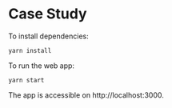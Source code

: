 # Case Study

To install dependencies:

```
yarn install
```

To run the web app:

```
yarn start
```

The app is accessible on http://localhost:3000. 
